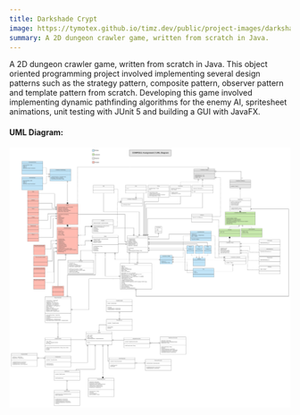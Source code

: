```yaml
---
title: Darkshade Crypt
image: https://tymotex.github.io/timz.dev/public/project-images/darkshade-crypt-thumbnail.png
summary: A 2D dungeon crawler game, written from scratch in Java.
---
```


A 2D dungeon crawler game, written from scratch in Java. This object oriented programming project involved implementing
several design patterns such as the strategy pattern, composite pattern, observer pattern and template pattern from scratch. Developing this game involved implementing dynamic pathfinding algorithms for the enemy AI, spritesheet animations, unit testing with JUnit 5 and building a GUI with JavaFX.

#### UML Diagram:

![](https://github.com/Tymotex/DarkshadeCrypt/blob/master/UML.png?raw=true)

